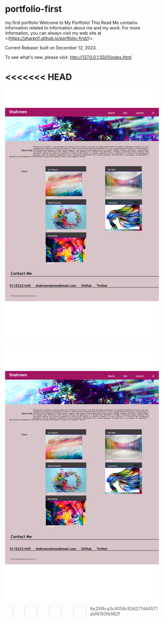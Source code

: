 # portfolio-first
my first portfolio
Welcome to My Portfolio!
This Read Me contains information related to information about me and my work. For more information, you can always visit my web site at <(https://sharpn1.github.io/portfolio-first/)>.

Current Release: built on December 12, 2023.

To see what's new, please visit: http://127.0.0.1:5501/index.html

<<<<<<< HEAD
![Alt text](final.jpg)
=======
![Alt text](final.jpg)
>>>>>>> 8e25f4ca3c4058c92d277d44571abf6150fb982f
